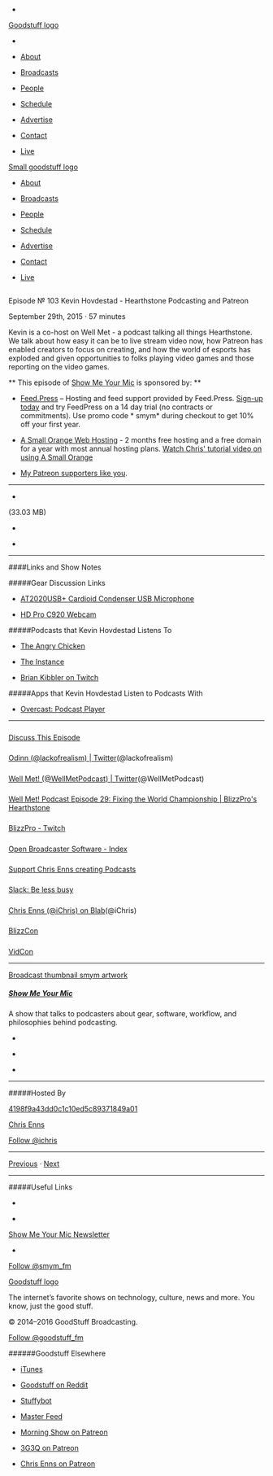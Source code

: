 

-
[Goodstuff logo](http://www.goodstuff.fm/)[](/assets/goodstuff_logo-17c1fe6f378352de5d7345f76152130b.svg)

-


-  [About](/about)

-  [Broadcasts](/broadcasts)

-  [People](/people)

-  [Schedule](/schedule)

-  [Advertise](/advertise)

-  [Contact](/contact)

-  [Live](/live)


[Small goodstuff logo](http://www.goodstuff.fm/)[](/assets/small_goodstuff_logo-bf032e72b9ec41494f4d90905f1ad619.svg)


-  [About](/about)

-  [Broadcasts](/broadcasts)

-  [People](/people)

-  [Schedule](/schedule)

-  [Advertise](/advertise)

-  [Contact](/contact)

-  [Live](/live)


##
Episode № 103
Kevin Hovdestad - Hearthstone Podcasting and Patreon


September 29th, 2015
&middot;
57
minutes


Kevin is a co-host on Well Met - a podcast talking all things Hearthstone. We talk about how easy it can be to live stream video now, how Patreon has enabled creators to focus on creating, and how the world of esports has exploded and given opportunities to folks playing video games and those reporting on the video games.


**
This episode of
[Show Me Your Mic](/smym)
is sponsored by:
**


-  [Feed.Press](http://feed.press/smym) – Hosting and feed support provided by Feed.Press.  [Sign-up today](http://feed.press/smym) and try FeedPress on a 14 day trial (no contracts or commitments). Use promo code * smym* during checkout to get 10% off your first year.

-  [A Small Orange Web Hosting](http://asmallorange.7eer.net/c/144877/177701/3107) - 2 months free hosting and a free domain for a year with most annual hosting plans.  [Watch Chris' tutorial video on using A Small Orange](https://www.youtube.com/watch?v=_dQr69-dkbU)

-  [My Patreon supporters like you](http://www.patreon.com/ichris).


------------------------------


-
[](http://podcasts-1.feedpress.co/10590/smym-103.mp3)(33.03 MB)

-
[](http://twitter.com/intent/tweet?text=Show%20Me%20Your%20Mic%20%E2%84%96%20103%20on%20@goodstuff_fm%20-%20http://goodstuff.fm/smym/103)

-
[](http://www.facebook.com/sharer/sharer.php?u=http://goodstuff.fm/smym/103)


------------------------------


####Links and Show Notes

#####Gear Discussion Links


-  [AT2020USB+ Cardioid Condenser USB Microphone](http://www.bhphotovideo.com/c/product/911194-REG/audio_technica_at2020usb_cardioid_condenser_microphone.html/BI/19457/KBID/11631/kw/AUAT2020USBP/DFF/d10-v2-t1-xAUAT2020USBP)

-  [HD Pro C920 Webcam](http://www.bhphotovideo.com/c/product/1142138-REG/logitech_960_000770_hd_pro_webcam_c920_2_4ghz.html/BI/19457/KBID/11631/kw/LOC920/DFF/d10-v2-t1-xLOC920)


#####Podcasts that Kevin Hovdestad Listens To


-  [The Angry Chicken](http://amove.tv/tac/)

-  [The Instance](http://theinstance.net)

-  [Brian Kibbler on Twitch](http://www.twitch.tv/bmkibler)


#####Apps that Kevin Hovdestad Listen to Podcasts With


-  [Overcast: Podcast Player](https://geo.itunes.apple.com/ca/app/overcast-podcast-player/id888422857?mt=8&at=10l4Ki)


------------------------------


#####
[Discuss This Episode](https://www.reddit.com/r/Goodstuff_fm/comments/3mww68/show_me_your_mic_103_kevin_hovdestad_hearthstone/)


#####
[Odinn (@lackofrealism) | Twitter](https://twitter.com/lackofrealism)(@lackofrealism)


#####
[Well Met! (@WellMetPodcast) | Twitter](https://twitter.com/WellMetPodcast)(@WellMetPodcast)


#####
[Well Met! Podcast Episode 29: Fixing the World Championship | BlizzPro's Hearthstone](http://hearthstone.blizzpro.com/2015/09/28/well-met-podcast-episode-29-fixing-the-world-championship/)


#####
[BlizzPro - Twitch](http://www.twitch.tv/blizzpro)


#####
[Open Broadcaster Software - Index](https://obsproject.com/)


#####
[Support Chris Enns creating Podcasts](https://www.patreon.com/ichris?ty=h)


#####
[Slack: Be less busy](https://slack.com/)


#####
[Chris Enns (@iChris) on Blab](https://blab.im/iChris)(@iChris)


#####
[BlizzCon](http://us.battle.net/blizzcon/en/)


#####
[VidCon](http://vidcon.com/)


------------------------------


[Broadcast thumbnail smym artwork](/smym)[](https://goodstuffs3.s3.amazonaws.com/uploads/broadcast/image/18/broadcast_thumbnail_smym_artwork.png)

##### [Show Me Your Mic](/smym)


A show that talks to podcasters about gear, software, workflow, and philosophies behind podcasting.

-
[](https://geo.itunes.apple.com/ca/podcast/show-me-your-mic/id602836998?mt=2&at=10l4Ki)

-
[](http://feeds.goodstuff.fm/smym)

-
[](mailto:chris+smym@goodstuff.fm?cc=sponsorship%40goodstuff.fm&subject=%5BGoodStuff%20FM%5D%20Sponsorship%20Inquiry%20for%20Show%20Me%20Your%20Mic)


------------------------------


#####Hosted By


[4198f9a43dd0c1c10ed5c89371849a01](/people/chris-enns)[](http://gravatar.com/avatar/4198f9a43dd0c1c10ed5c89371849a01.png?s=300&r=pg)

[Chris Enns](/people/chris-enns)


[Follow @ichris](https://twitter.com/ichris)


------------------------------


[Previous](/smym/102)
&middot;
[Next](/smym/104)


------------------------------


#####Useful Links

-
[](mailto:chris+smym@goodstuff.fm?subject=%5BGoodstuff%20FM%5D%20Feedback%20for%20Show%20Me%20Your%20Mic)

-
[Show Me Your Mic Newsletter](http://www.goodstuff.fm/smym/newsletter)


-
[Follow @smym_fm](https://twitter.com/smym_fm)


[Goodstuff logo](http://www.goodstuff.fm/)[](/assets/goodstuff_logo-17c1fe6f378352de5d7345f76152130b.svg)


The internet’s favorite shows on technology, culture, news and more. You know, just the good stuff.


&copy; 2014&ndash;2016 GoodStuff Broadcasting.

[Follow @goodstuff_fm](https://twitter.com/goodstufffm)


######Goodstuff Elsewhere

-  [iTunes](https://itunes.apple.com/us/artist/goodstuff-fm/id843385597?mt=2)

-  [Goodstuff on Reddit](https://www.reddit.com/r/Goodstuff_fm/)

-  [Stuffybot](http://stuffybot.goodstuff.fm)

-  [Master Feed](/master/feed)

-  [Morning Show on Patreon](https://www.patreon.com/morningshow)

-  [3G3Q on Patreon](https://www.patreon.com/3g3q)

-  [Chris Enns on Patreon](https://www.patreon.com/ichris)
